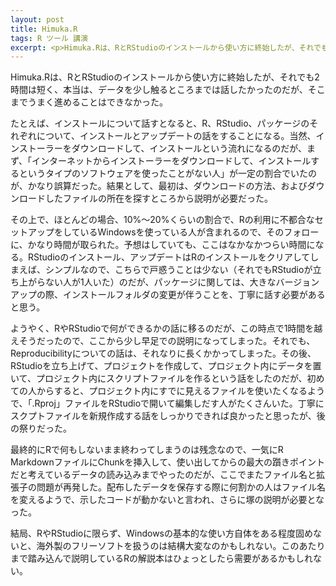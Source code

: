 ```yaml
---
layout: post
title: Himuka.R
tags: R ツール 講演
excerpt: <p>Himuka.Rは、RとRStudioのインストールから使い方に終始したが、それでも2時間は短く、本当は、データを少し触るところまでは話したかったのだが、そこまでうまく進めることはできなかった。</p>
---
```


Himuka.Rは、RとRStudioのインストールから使い方に終始したが、それでも2時間は短く、本当は、データを少し触るところまでは話したかったのだが、そこまでうまく進めることはできなかった。

たとえば、インストールについて話すとなると、R、RStudio、パッケージのそれぞれについて、インストールとアップデートの話をすることになる。当然、インストーラーをダウンロードして、インストールという流れになるのだが、まず、「インターネットからインストーラーをダウンロードして、インストールするというタイプのソフトウェアを使ったことがない人」が一定の割合でいたのが、かなり誤算だった。結果として、最初は、ダウンロードの方法、およびダウンロードしたファイルの所在を探すところから説明が必要だった。

その上で、ほとんどの場合、10%～20%くらいの割合で、Rの利用に不都合なセットアップをしているWindowsを使っている人が含まれるので、そのフォローに、かなり時間が取られた。予想はしていても、ここはなかなかつらい時間になる。RStudioのインストール、アップデートはRのインストールをクリアしてしまえば、シンプルなので、こちらで戸惑うことは少ない（それでもRStudioが立ち上がらない人が1人いた）のだが、パッケージに関しては、大きなバージョンアップの際、インストールフォルダの変更が伴うことを、丁寧に話す必要があると思う。

ようやく、RやRStudioで何ができるかの話に移るのだが、この時点で1時間を越えそうだったので、ここから少し早足での説明になってしまった。それでも、Reproducibilityについての話は、それなりに長くかかってしまった。その後、RStudioを立ち上げて、プロジェクトを作成して、プロジェクト内にデータを置いて、プロジェクト内にスクリプトファイルを作るという話をしたのだが、初めての人からすると、プロジェクト内にすでに見えるファイルを使いたくなるようで、「.Rproj」ファイルをRStudioで開いて編集しだす人がたくさんいた。丁寧にスクプトファイルを新規作成する話をしっかりできれば良かったと思ったが、後の祭りだった。

最終的にRで何もしないまま終わってしまうのは残念なので、一気にR MarkdownファイルにChunkを挿入して、使い出してからの最大の躓きポイントだと考えているデータの読み込みまでやったのだが、ここでまたファイル名と拡張子の問題が再発した。配布したデータを保存する際に何割かの人はファイル名を変えるようで、示したコードが動かないと言われ、さらに塚の説明が必要となった。

結局、RやRStudioに限らず、Windowsの基本的な使い方自体をある程度固めないと、海外製のフリーソフトを扱うのは結構大変なのかもしれない。このあたりまで踏み込んで説明しているRの解説本はひょっとしたら需要があるかもしれない。
